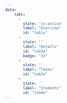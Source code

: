 ```yaml
---
data:
    tabs:
      -
        state: 'is-active'
        label: "Overview"
        id: "tab1a"
      -
        state: ''
        label: "Details"
        id: "tab2a"
        badge: "33"
      -
        state: ''
        label: "Tasks"
        id: "tab3a"
      -
        state: ''
        label: "Students"
        id: "tab4a"
---
```

